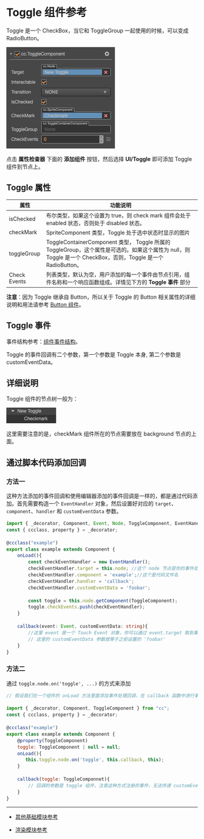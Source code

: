 # Toggle 组件参考

Toggle 是一个 CheckBox，当它和 ToggleGroup 一起使用的时候，可以变成 RadioButton。

![toggle1](toggle/toggle.png)

点击 **属性检查器** 下面的 **添加组件** 按钮，然后选择 **UI/Toggle** 即可添加 Toggle 组件到节点上。

<!-- Toggle 的脚本接口请参考 [Toggle API](../../../api/zh/classes/Toggle.html)。 -->

## Toggle 属性

| 属性           | 功能说明     |
| -------------- | -----------   |
| isChecked      | 布尔类型，如果这个设置为 true，则 check mark 组件会处于 enabled 状态，否则处于 disabled 状态。
| checkMark      | SpriteComponent 类型，Toggle 处于选中状态时显示的图片  |
| toggleGroup    | ToggleContainerComponent 类型， Toggle 所属的 ToggleGroup，这个属性是可选的。如果这个属性为 null，则 Toggle 是一个 CheckBox，否则，Toggle 是一个 RadioButton。 |
| Check Events   | 列表类型，默认为空，用户添加的每一个事件由节点引用，组件名称和一个响应函数组成。详情见下方的 **Toggle 事件** 部分  |

**注意**：因为 Toggle 继承自 Button，所以关于 Toggle 的 Button 相关属性的详细说明和用法请参考 [Button 组件](button.md)。

## Toggle 事件

事件结构参考：[组件事件结构](./button.md#组件事件结构)。

Toggle 的事件回调有二个参数，第一个参数是 Toggle 本身, 第二个参数是 customEventData。

## 详细说明

Toggle 组件的节点树一般为：

![toggle-node-tree](toggle/toggle-node-tree.png)

这里需要注意的是，checkMark 组件所在的节点需要放在 background 节点的上面。

## 通过脚本代码添加回调

### 方法一

这种方法添加的事件回调和使用编辑器添加的事件回调是一样的，都是通过代码添加。首先需要构造一个 `EventHandler` 对象，然后设置好对应的 `target`、`component`、`handler` 和 `customEventData` 参数。

```ts
import { _decorator, Component, Event, Node, ToggleComponent, EventHandler } from "cc";
const { ccclass, property } = _decorator;

@ccclass("example")
export class example extends Component {
    onLoad(){
        const checkEventHandler = new EventHandler();
        checkEventHandler.target = this.node; //这个 node 节点是你的事件处理代码组件所属的节点
        checkEventHandler.component = 'example';//这个是代码文件名
        checkEventHandler.handler = 'callback';
        checkEventHandler.customEventData = 'foobar';

        const toggle = this.node.getComponent(ToggleComponent);
        toggle.checkEvents.push(checkEventHandler);
    }

    callback(event: Event, customEventData: string){
        //这里 event 是一个 Touch Event 对象，你可以通过 event.target 取到事件的发送节点
        // 这里的 customEventData 参数就等于之前设置的 'foobar'
    }
}
```

### 方法二

通过 `toggle.node.on('toggle', ...)` 的方式来添加

```js
// 假设我们在一个组件的 onLoad 方法里面添加事件处理回调，在 callback 函数中进行事件处理:

import { _decorator, Component, ToggleComponent } from "cc";
const { ccclass, property } = _decorator;

@ccclass("example")
export class example extends Component {
    @property(ToggleComponent)
    toggle: ToggleComponent | null = null;
    onLoad(){
       this.toggle.node.on('toggle', this.callback, this);
    }

    callback(toggle: ToggleComponnet){
        // 回调的参数是 toggle 组件，注意这种方式注册的事件，无法传递 customEventData
    }
}
```

---

- [其他基础模块参考](base-component.md)

- [渲染模块参考](render-component.md)
